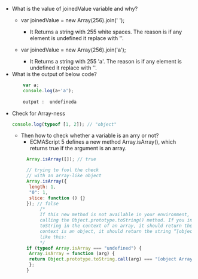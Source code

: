 - What is the value of joinedValue variable and why?
     - var joinedValue = new Array(256).join(' ');
        - It Returns a string with 255 white spaces. The reason is if any element is undefined it replace with ''.

    - var joinedValue = new Array(256).join('a');
        - It Returns a string with 255 'a'. The reason is if any element is undefined it replace with ''.
- What is the output of below code?
    ```js 
        var a;
        console.log(a+'a');
        
        output :  undefineda
    ```    
- Check for Array-ness
    ```js
    console.log(typeof [1, 2]); // "object"
    ```
    - Then how to check whether a variable is an arry or not?
        - ECMAScript 5 defines a new method Array.isArray(), which returns true if the argument is an array.        
        ```js
          Array.isArray([]); // true

          // trying to fool the check
          // with an array-like object
          Array.isArray({
           length: 1,
           "0": 1,
           slice: function () {}
          }); // false
               /*
               If this new method is not available in your environment, you can make the check by
               calling the Object.prototype.toString() method. If you invoke the call() method of
               toString in the context of an array, it should return the string “[object Array]”. If the
               context is an object, it should return the string “[object Object]”. So you can do something
               like this:
               */
          if (typeof Array.isArray === "undefined") {
           Array.isArray = function (arg) {
           return Object.prototype.toString.call(arg) === "[object Array]";
           };
          }
       ```
